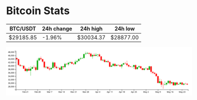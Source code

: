 # Bitcoin Stats

BTC/USDT|24h change|24h high|24h low|
|---|---|---|---|
|$29185.85|-1.96%|$30034.37|$28877.00|

<img src="./chart.svg">
